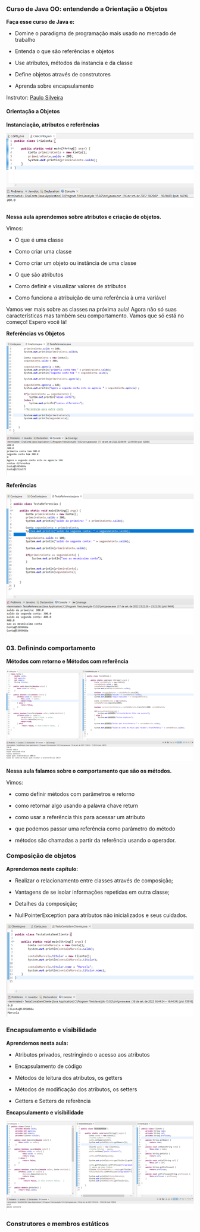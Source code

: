 ### Curso de Java OO: entendendo a Orientação a Objetos

**Faça esse curso de Java e:**

- Domine o paradigma de programação mais usado no mercado de trabalho

- Entenda o que são referências e objetos

- Use atributos, métodos da instancia e da classe

- Define objetos através de construtores

- Aprenda sobre encapsulamento

Instrutor: [Paulo Silveira](https://www.linkedin.com/in/paulosilveira)

#### Orientação a Objetos

**Instanciação, atributos e referências**

![Instanciação, atributos e referências](./imgs/prints/InstanciacaoAtributosReferencias.png)

**Nessa aula aprendemos sobre atributos e criação de objetos.**

Vimos:

- O que é uma classe

- Como criar uma classe

- Como criar um objeto ou instância de uma classe

- O que são atributos

- Como definir e visualizar valores de atributos

- Como funciona a atribuição de uma referência à uma variável

Vamos ver mais sobre as classes na próxima aula! Agora não só suas características mas também seu comportamento. Vamos que só está no começo! Espero você lá!

**Referências vs Objetos**

![Referências Objetos](./imgs/prints/ReferenciaObjetos.png)

**Referências**

![Referências](./imgs/prints/Referencia.png)


### 03. Definindo comportamento

**Métodos com retorno e Métodos com referência**

![Métodos com retorno e Métodos com referência](./imgs/prints/MetodoRetornoMetodoReferencia.png)

**Nessa aula falamos sobre o comportamento que são os métodos.**

Vimos:

- como definir métodos com parâmetros e retorno

- como retornar algo usando a palavra chave return

- como usar a referência this para acessar um atributo

- que podemos passar uma referência como parâmetro do método

- métodos são chamadas a partir da referência usando o operador.

### Composição de objetos

**Aprendemos neste capítulo:**

- Realizar o relacionamento entre classes através de composição;

- Vantagens de se isolar informações repetidas em outra classe;

- Detalhes da composição;

- NullPointerException para atributos não inicializados e seus cuidados.

![Composição de Objetos](./imgs/prints/ComposicaoObjetos.png)

### Encapsulamento e visibilidade 

**Aprendemos nesta aula:**

- Atributos privados, restringindo o acesso aos atributos

- Encapsulamento de código

- Métodos de leitura dos atributos, os getters

- Métodos de modificação dos atributos, os setters

- Getters e Setters de referência

**Encapsulamento e visibilidade**

![Encapsulamento e visibilidade](./imgs/prints/EncapsulamentoEVisibilidade.png)

### Construtores e membros estáticos

